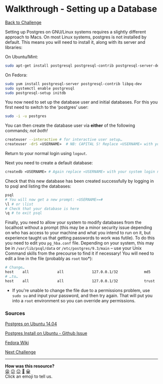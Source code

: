 # Walkthrough - Setting up a Database

[Back to Challenge](../04_setting_up_a_database.md)

Setting up Postgres on GNU/Linux systems requires a slightly different approach to Macs. On most Linux systems, postgres is not installed by default. This means you will need to install it, along with its server and libraries:

On Ubuntu/Mint:

```bash
sudo apt-get install postgresql postgresql-contrib postgresql-server-dev-9.3 libpq-dev
```

On Fedora:

```bash
sudo yum install postgresql-server postgresql-contrib libpq-dev
sudo systemctl enable postgresql
sudo postgresql-setup initdb
```

You now need to set up the database user and initial databases. For this you first need to switch to the ‘postgres’ user:

```bash
sudo -i -u postgres
```

You can then create the database user via **either** of the following commands; _not both!_

```bash
createuser --interactive # for interactive user setup…
createuser -drS «USERNAME»  # NB: CAPITAL S! Replace «USERNAME» with your system login name.
```

Return to your normal login using `logout`.

Next you need to create a default database:

```bash
createdb «USERNAME» # Again replace «USERNAME» with your system login name.
```

Check that this new database has been created successfully by logging in to psql and listing the databases:

```bash
psql
# You will now get a new prompt: «USERNAME»=#
\l # or \list
# Check that your database is here
\q # to exit psql
```

Finally, you need to allow your system to modify databases from the localhost without a prompt (this may be a minor security issue depending on who has access to your machine and what you intend to run on it, but experience taught us that getting passwords to work was futile). To do this you need to edit you `pg_hba.conf` file. Depending on your system, this may be in `/var/lib/psql/data` or `/etc/postgres/9.3/main` – use your Unix Command skills from the precourse to find it if necessary! You will need to edit a line in the file (probably as `root` too*):

```bash
# Change…
host    all             all             127.0.0.1/32            md5
# …to…
host    all             all             127.0.0.1/32            trust
```

* If you're unable to change the file due to a permissions problem, use `sudo su` and input your password, and then try again. That will put you into a `root` environment so you can override any permissions.

### Sources

[Postgres on Ubuntu 14.04](https://www.digitalocean.com/community/tutorials/how-to-install-and-use-postgresql-on-ubuntu-14-04)

[Postgres Install on Ubuntu - Github Issue](https://github.com/datamapper/do/issues/66)

[Fedora Wiki](https://fedoraproject.org/wiki/PostgreSQL)

[Next Challenge](../05_creating_your_first_table.md)

<!-- BEGIN GENERATED SECTION DO NOT EDIT -->

---

**How was this resource?**  
[😫](https://airtable.com/shrUJ3t7KLMqVRFKR?prefill_Repository=course&prefill_File=bookmark_manager/walkthroughs/04_linux.md&prefill_Sentiment=😫) [😕](https://airtable.com/shrUJ3t7KLMqVRFKR?prefill_Repository=course&prefill_File=bookmark_manager/walkthroughs/04_linux.md&prefill_Sentiment=😕) [😐](https://airtable.com/shrUJ3t7KLMqVRFKR?prefill_Repository=course&prefill_File=bookmark_manager/walkthroughs/04_linux.md&prefill_Sentiment=😐) [🙂](https://airtable.com/shrUJ3t7KLMqVRFKR?prefill_Repository=course&prefill_File=bookmark_manager/walkthroughs/04_linux.md&prefill_Sentiment=🙂) [😀](https://airtable.com/shrUJ3t7KLMqVRFKR?prefill_Repository=course&prefill_File=bookmark_manager/walkthroughs/04_linux.md&prefill_Sentiment=😀)  
Click an emoji to tell us.

<!-- END GENERATED SECTION DO NOT EDIT -->

